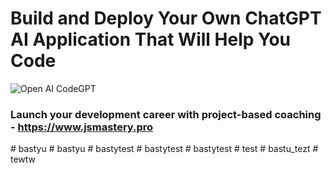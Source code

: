 # Build and Deploy Your Own ChatGPT AI Application That Will Help You Code
![Open AI CodeGPT](https://i.ibb.co/LS4DRhb/image-257.png)

### Launch your development career with project-based coaching - https://www.jsmastery.pro
#   b a s t y u  
 #   b a s t y u  
 #   b a s t y t e s t  
 #   b a s t y t e s t  
 #   b a s t y t e s t  
 #   t e s t  
 #   b a s t u _ t e z t  
 #   t e w t w  
 